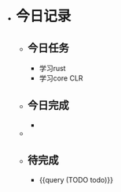 - # 今日记录
	- ## 今日任务
		- 学习rust
		- 学习core CLR
	- ##  今日完成
		-
	-
	- ## 待完成
		- {{query (TODO todo)}}